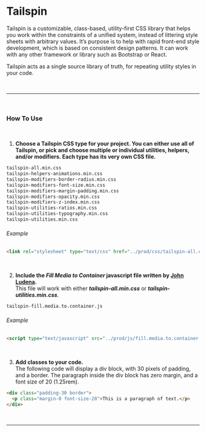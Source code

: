 # Tailspin

Tailspin is a customizable, class-based, utility-first CSS library that helps you work within the constraints of a unified system, instead of littering style sheets with arbitrary values. It’s purpose is to help with rapid front-end style development, which is based on consistent design patterns. It can work with any other framework or library such as Bootstrap or React.

Tailspin acts as a single source library of truth, for repeating utility styles in your code.

<p>&nbsp;</p>

***

<p>&nbsp;</p>

### How To Use

<p>&nbsp;</p>

1. **Choose a Tailspin CSS type for your project. You can either use all of Tailspin, or pick and choose multiple or individual utilities, helpers, and/or modifiers. 
Each type has its very own CSS file.**

```html
tailspin-all.min.css
tailspin-helpers-animations.min.css
tailspin-modifiers-border-radius.min.css
tailspin-modifiers-font-size.min.css
tailspin-modifiers-margin-padding.min.css
tailspin-modifiers-opacity.min.css
tailspin-modifiers-z-index.min.css
tailspin-utilities-ratios.min.css
tailspin-utilities-typography.min.css
tailspin-utilities.min.css
```

###### Example
```html
<link rel="stylesheet" type="text/css" href="../prod/css/tailspin-all.css" media="all">
```
<p>&nbsp;</p>

2. **Include the _Fill Media to Container_ javascript file written by [John Ludena](https://github.com/johnludena).**   
This file will work with either **_tailspin-all.min.css_** or **_tailspin-utilities.min.css_**.

```html
tailspin-fill.media.to.container.js
```

###### Example
```html
<script type="text/javascript" src="../prod/js/fill.media.to.container.js"></script>
```

<p>&nbsp;</p>

3. **Add classes to your code.**   
The following code will display a div block, with 30 pixels of padding, and a border. The paragraph inside the div block has zero margin, and a font size of 20 (1.25rem).

```html
<div class="padding-30 border">
  <p class="margin-0 font-size-20">This is a paragraph of text.</p>
</div>
```

<p>&nbsp;</p>

***

<p>&nbsp;</p>
